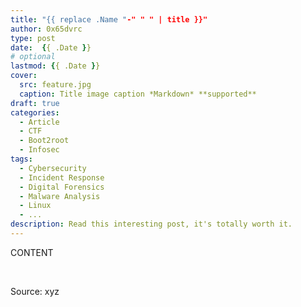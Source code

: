 ```yaml
---
title: "{{ replace .Name "-" " " | title }}"
author: 0x65dvrc
type: post
date:  {{ .Date }}
# optional
lastmod: {{ .Date }}
cover:
  src: feature.jpg
  caption: Title image caption *Markdown* **supported**
draft: true
categories:
  - Article
  - CTF
  - Boot2root
  - Infosec
tags:
  - Cybersecurity
  - Incident Response
  - Digital Forensics
  - Malware Analysis
  - Linux
  - ...
description: Read this interesting post, it's totally worth it.
---
```


CONTENT

&nbsp;

Source: xyz
